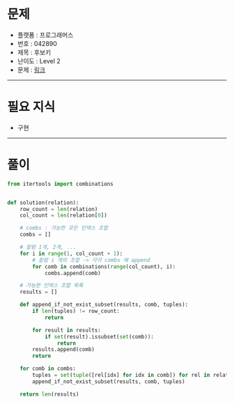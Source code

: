 # 문제
- 플랫폼 : 프로그래머스
- 번호 : 042890
- 제목 : 후보키
- 난이도 : Level 2
- 문제 : <a href="https://school.programmers.co.kr/learn/courses/30/lessons/42890" target="_blank">링크</a>

---

# 필요 지식
- 구현

---

# 풀이
```python
from itertools import combinations


def solution(relation):
    row_count = len(relation)
    col_count = len(relation[0])

    # combs : 가능한 모든 인덱스 조합
    combs = []

    # 칼럼 1개, 2개, ...
    for i in range(1, col_count + 1):
        # 칼럼 i 개의 조합 -> 각각 combs 에 append
        for comb in combinations(range(col_count), i):
            combs.append(comb)

    # 가능한 인덱스 조합 목록
    results = []

    def append_if_not_exist_subset(results, comb, tuples):
        if len(tuples) != row_count:
            return

        for result in results:
            if set(result).issubset(set(comb)):
                return
        results.append(comb)
        return

    for comb in combs:
        tuples = set(tuple([rel[idx] for idx in comb]) for rel in relation)
        append_if_not_exist_subset(results, comb, tuples)

    return len(results)
```
